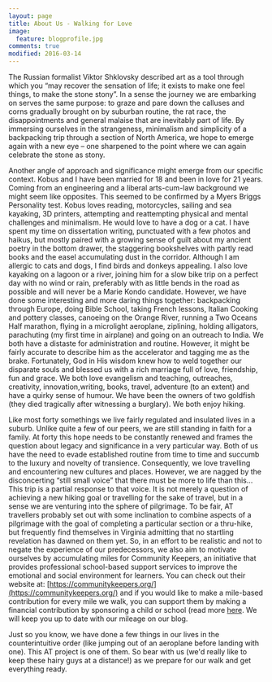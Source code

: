 ```yaml
---
layout: page
title: About Us - Walking for Love
image:
  feature: blogprofile.jpg
comments: true
modified: 2016-03-14
---
```


The Russian formalist Viktor Shklovsky described art as a tool through which you “may recover the sensation of life; it exists to make one feel things, to make the stone stony”. In a sense the journey we are embarking on serves the same purpose: to graze and pare down the calluses and corns gradually brought on by suburban routine, the rat race, the disappointments and general malaise that are inevitably part of life. By immersing ourselves in the strangeness, minimalism and simplicity of a backpacking trip through a section of North America, we hope to emerge again with a new eye – one sharpened to the point where we can again celebrate the stone as stony.

Another angle of approach and significance might emerge from our specific context. Kobus and I have been married for 18 and been in love for 21 years. Coming from an engineering and a liberal arts-cum-law background we might seem like opposites. This seemed to be confirmed by a Myers Briggs Personality test. Kobus loves reading, motorcycles, sailing and sea kayaking, 3D printers, attempting and reattempting physical and mental challenges and minimalism. He would love to have a dog or a cat. I have spent my time on dissertation writing, punctuated with a few photos and haikus, but mostly paired with a growing sense of guilt about my ancient poetry in the bottom drawer, the staggering bookshelves with partly read books and the easel accumulating dust in the corridor. Although I am allergic to cats and dogs, I find birds and donkeys appealing. I also love kayaking on a lagoon or a river, joining him for a slow bike trip on a perfect day with no wind or rain, preferably with as little bends in the road as possible and will never be a Marie Kondo candidate. However, we have done some interesting and more daring things together: backpacking through Europe, doing Bible School, taking French lessons, Italian Cooking and pottery classes, canoeing on the Orange River, running a Two Oceans Half marathon, flying in a microlight aeroplane, ziplining, holding alligators, parachuting (my first time in airplane) and going on an outreach to India. We both have a distaste for administration and routine. However, it might be fairly accurate to describe him as the accelerator and tagging me as the brake. Fortunately, God in His wisdom knew how to weld together our disparate souls and blessed us with a rich marriage full of love, friendship, fun and grace. We both love evangelism and teaching, outreaches, creativity, innovation,writing, books, travel, adventure (to an extent) and have a quirky sense of humour. We have been the owners of two goldfish (they died tragically after witnessing a burglary). We both enjoy hiking.

Like most forty somethings we live fairly regulated and insulated lives in a suburb.  Unlike quite a few of our peers, we are still standing in faith for a family. At forty this hope needs to be constantly renewed and frames the question about legacy and significance in a very particular way. Both of us have the need to evade established routine from time to time and succumb to the luxury and novelty of transience. Consequently, we love travelling and encountering new cultures and places. However, we are nagged by the disconcerting “still small voice” that there must be more to life than this... This trip is a partial response to that voice. It is not merely a question of achieving a new hiking goal or travelling for the sake of travel, but in a sense we are venturing into the sphere of pilgrimage. To be fair, AT travellers probably set out with some inclination to combine aspects of a pilgrimage with the goal of completing a particular section or a thru-hike, but frequently find themselves in Virginia admitting that no startling revelation has dawned on them  yet. So, in an effort to be realistic and not to negate the experience of our predecessors, we also aim to motivate ourselves by accumulating miles for Community Keepers, an initiative that provides professional school-based support services to improve the emotional and social environment for learners. You can check out their website at: [https://communitykeepers.org/](https://communitykeepers.org/) and if you would like to make a mile-based contribution for every mile we walk, you can support them by making a financial contribution by sponsoring a child or school (read more [here](/charity). We will keep you up to date with our mileage on our blog.

Just so you know, we have done a few things in our lives in the counterintuitive order (like jumping out of an aeroplane before landing with one).  This AT project is one of them.
So bear with us (we'd really like to keep these hairy guys at a distance!) as we prepare for our walk and get everything ready.
